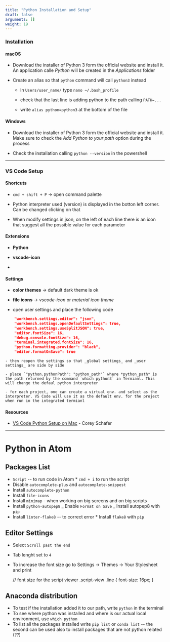 ```yaml
---
title: "Python Installation and Setup"
draft: false
arguments: []
weight: 19
---
```


### Installation

#### macOS
    
- Download the installer of Python 3 form the official website and install it. An application calle _Python_ will be created in the _Applications_ folder

- Create an alias so that `python` command will call `python3` instead
    
    - in `Users/user_name/` type `nano ~/.bash_profile`

    - check that the last line is adding python to the path calling `PATH=...`

    - write `alias python=python3` at the bottom of the file

#### Windows

- Download the installer of Python 3 form the official website and install it. Make sure to check the _Add Python to your path_ option during the process

- Check the installation calling `python --version` in the powershell

* * *

### VS Code Setup

#### Shortcuts

-   `cmd + shift + P` &rarr; open command palette

-   Python interpreter used (version) is displayed in the botton left corner. Can be changed clicking on that

-   When modify settings in json, on the left of each line there is an icon that suggest all the possible value for each parameter

#### Extensions

-   **Python**

-   **vscode-icon**
-   

#### Settings

-   **color themes** &rarr; default dark theme is ok

-   **file icons** &rarr; _vscode-icon_ or _material icon theme_

-   open user settings and place the following code

```json
    "workbench.settings.editor": "json",
    "workbench.settings.openDefaultSettings": true,
    "workbench.settings.useSplitJSON": true,
    "editor.fontSize": 16,
    "debug.console.fontSize": 16,
    "terminal.integrated.fontSize": 16,
    "python.formatting.provider": "black",
    "editor.formatOnSave": true
```

    - then reopen the settings so that _global settings_ and _user settings_ are side by side

    - place `"python.pythonPath": "python_path"` where *python_path* is the path returned by the command `which python3` in Termianl. This will change the defaul python interpreter

    - for each project, one can create a virtual env. and select as the interpreter. VS Code will use it as the default env. for the project when run in the integrated termianl

#### Resources

-   [VS Code Python Setup on Mac](https://youtu.be/06I63_p-2A4) - Corey Schafer

* * *

# Python in Atom

## Packages List

-   `Script` -- to run code in Atom
    		\* `cmd + i` to run the script
-   Disable `autocomplete-plus` and `autocomplete-snippest`
-   Install `autocomplete-python`
-   Install `file-icons`
-   Install `minimap` - when working on big screens and on big scripts
-   Install `python-autopep8`
    		_ Enable `Format on Save`
    		_ Install autopep8 with `pip`
-   Install `linter-flake8` -- to correct error
    		\* Install `flake8` with `pip`

## Editor Settings

-   Select `Scroll past the end`
-   Tab lenght set to `4`
-   To increase the font size go to Settings -> Themes -> Your Stylesheet and print


    // font size for the script viewer
    .script-view .line {
      font-size: 16px;
    }

## Anaconda distribution

-   To test if the installation added it to our path, write `python` in the terminal
-   To see where python was installed and where is our actual local environment, use `which python`
-   To list all the packages installed write `pip list` or `conda list` -- the second can be used also to install packages that are not python related (??)
